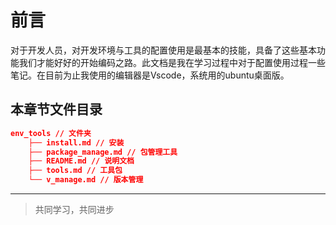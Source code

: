 # 前言

对于开发人员，对开发环境与工具的配置使用是最基本的技能，具备了这些基本功能我们才能好好的开始编码之路。此文档是我在学习过程中对于配置使用过程一些笔记。在目前为止我使用的编辑器是Vscode，系统用的ubuntu桌面版。

## 本章节文件目录

```json
env_tools // 文件夹
    ├── install.md // 安装
    ├── package_manage.md // 包管理工具
    ├── README.md // 说明文档
    ├── tools.md // 工具包
    └── v_manage.md // 版本管理
```
___
> 共同学习，共同进步